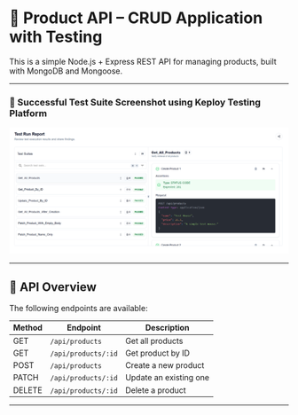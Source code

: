 
# 🛒 Product API – CRUD Application with Testing

This is a simple Node.js + Express REST API for managing products, built with MongoDB and Mongoose. 

---

### 📸 Successful Test Suite Screenshot using Keploy Testing Platform

![Test Suite](./keploy.png)

---


## 🔗 API Overview

The following endpoints are available:

| Method | Endpoint                | Description             |
|--------|-------------------------|-------------------------|
| GET    | `/api/products`         | Get all products        |
| GET    | `/api/products/:id`     | Get product by ID       |
| POST   | `/api/products`         | Create a new product    |
| PATCH  | `/api/products/:id`     | Update an existing one  |
| DELETE | `/api/products/:id`     | Delete a product        |

---

